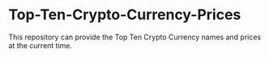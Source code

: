 # Top-Ten-Crypto-Currency-Prices
This repository can provide the Top Ten Crypto Currency names and prices at the current time.
